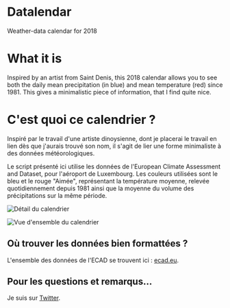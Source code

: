 # Datalendar
Weather-data calendar for 2018

# What it is

Inspired by an artist from Saint Denis, this 2018 calendar allows you to see both the daily mean precipitation (in blue) and mean temperature (red) since 1981. This gives a minimalistic piece of information, that I find quite nice. 


# C'est quoi ce calendrier ?

Inspiré par le travail d'une artiste dinoysienne, dont je placerai le travail en lien dès que j'aurais trouvé son nom, il s'agit de lier une forme minimaliste à des données météorologiques.

Le script présenté ici utilise les données de l'European Climate Assessment and Dataset, pour l'aéroport de Luxembourg.
Les couleurs utilisées sont le bleu et le rouge "Aimée", représentant la température moyenne, relevée quotidiennement depuis 1981 ainsi que la moyenne du volume des précipitations sur la même période.

![Détail du calendrier](http://atelier.leparisien.fr/img/detail.png)

![Vue d'ensemble du calendrier](http://atelier.leparisien.fr/img/smallcalendar.jpg)

## Où trouver les données bien formattées ?

L'ensemble des données de l'ECAD se trouvent ici : [ecad.eu](http://www.ecad.eu/dailydata/customquery.php).

## Pour les questions et remarqus...
Je suis sur [Twitter](http://www.twitter.com/humeursdevictor).
